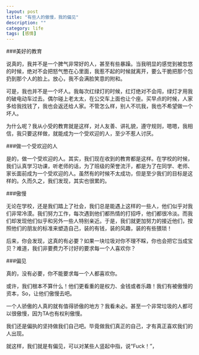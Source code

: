 ```yaml
---
layout: post
title: "有些人的傲慢，我的偏见"
description: ""
category: life
tags: [感情]
---
```


###美好的教育

说真的，我并不是一个脾气非常好的人，甚至有些暴躁。当我明显的感觉到被忽悠的时候，绝对不会把怒气憋在心里面，我惹不起的时候就离开，要么干脆把那个包扔到那个人的脸上。放心，我不会满脸笑意的附和。

可是，我也并不是一个坏人。我每次红绿灯的时候，红灯绝对不会闯，绿灯才用我的破电动车过去。偶尔碰上老太太，在公交车上面也让个座。买早点的时候，人家多给我找钱了，我也会返还给人家。不管怎么样，别人不坑我，我也不希望做一个坏人。

为什么呢？我从小受的教育就是这样，对人友善、讲礼貌，遵守规则，嗯嗯，我相信，我只要这样做，就能成为一个受欢迎的人，至少不惹人讨厌。


###做一个受欢迎的人

是的，做一个受欢迎的人。其实，我们现在收到的教育都是这样。在学校的时候，我们认真学习功课，听老师的话，为了班级的荣誉流汗，都是为了在同学、老师、家长面前成为一个受欢迎的人。虽然有的时候不太成功，但是至少我们的目标是这样的。久而久之，我们发现，其实也很累的。


###傲慢

无论在学校，还是我们踏上了社会，我们总是能遇上这样的一些人，他们似乎对我们非常冷漠。我们努力工作，每次遇到他们都热情的打招呼，他们都很冷淡。而我们却发现他们似乎和另外一些人特别亲近。于是，我们就更加努力的接近他们，按照他们的朋友的标准来塑造自己，装的有钱，装的风趣，装的有些猥琐！

后来，你会发现，这真的有必要？如果一块垃圾对你不理不睬，你也会把它当成宝贝？难道，我们非要费力不讨好的要求每一个人喜欢你？



###偏见

真的，没有必要，你不能要求每一个人都喜欢你。

或许，我们根本不算什么！他们更看重的是权力、金钱或者乐趣！我们有被傲慢的资本，So，让他们傲慢去吧。

一个人骄傲的人真的就有值得骄傲的地方？我看未必。甚至一个非常垃圾的人都可以很傲慢，因为TA也有权利傲慢。

我们还是偏执的坚持做我们自己吧。毕竟做我们真正的自己，才有真正喜欢我们的人出现。

就这样，我们就是有偏见，可以对某些人竖起中指，说“Fuck！”，
